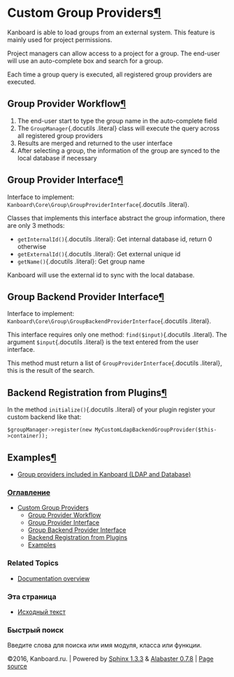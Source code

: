 Custom Group Providers[¶](#custom-group-providers "Ссылка на этот заголовок")
=============================================================================

Kanboard is able to load groups from an external system. This feature is
mainly used for project permissions.

Project managers can allow access to a project for a group. The end-user
will use an auto-complete box and search for a group.

Each time a group query is executed, all registered group providers are
executed.

Group Provider Workflow[¶](#group-provider-workflow "Ссылка на этот заголовок")
-------------------------------------------------------------------------------

1.  The end-user start to type the group name in the auto-complete field
2.  The `GroupManager`{.docutils .literal} class will execute the query
    across all registered group providers
3.  Results are merged and returned to the user interface
4.  After selecting a group, the information of the group are synced to
    the local database if necessary

Group Provider Interface[¶](#group-provider-interface "Ссылка на этот заголовок")
---------------------------------------------------------------------------------

Interface to implement:
`Kanboard\Core\Group\GroupProviderInterface`{.docutils .literal}.

Classes that implements this interface abstract the group information,
there are only 3 methods:

-   `getInternalId()`{.docutils .literal}: Get internal database id,
    return 0 otherwise
-   `getExternalId()`{.docutils .literal}: Get external unique id
-   `getName()`{.docutils .literal}: Get group name

Kanboard will use the external id to sync with the local database.

Group Backend Provider Interface[¶](#group-backend-provider-interface "Ссылка на этот заголовок")
-------------------------------------------------------------------------------------------------

Interface to implement:
`Kanboard\Core\Group\GroupBackendProviderInterface`{.docutils .literal}.

This interface requires only one method: `find($input)`{.docutils
.literal}. The argument `$input`{.docutils .literal} is the text entered
from the user interface.

This method must return a list of `GroupProviderInterface`{.docutils
.literal}, this is the result of the search.

Backend Registration from Plugins[¶](#backend-registration-from-plugins "Ссылка на этот заголовок")
---------------------------------------------------------------------------------------------------

In the method `initialize()`{.docutils .literal} of your plugin register
your custom backend like that:

    $groupManager->register(new MyCustomLdapBackendGroupProvider($this->container));

Examples[¶](#examples "Ссылка на этот заголовок")
-------------------------------------------------

-   [Group providers included in Kanboard (LDAP and
    Database)](https://github.com/fguillot/kanboard/tree/master/app/Group)

### [Оглавление](index.html)

-   [Custom Group Providers](#)
    -   [Group Provider Workflow](#group-provider-workflow)
    -   [Group Provider Interface](#group-provider-interface)
    -   [Group Backend Provider
        Interface](#group-backend-provider-interface)
    -   [Backend Registration from
        Plugins](#backend-registration-from-plugins)
    -   [Examples](#examples)

### Related Topics

-   [Documentation overview](index.html)

### Эта страница

-   [Исходный текст](_sources/plugin-group-provider.txt)

### Быстрый поиск

Введите слова для поиска или имя модуля, класса или функции.

©2016, Kanboard.ru. | Powered by [Sphinx 1.3.3](http://sphinx-doc.org/)
& [Alabaster 0.7.8](https://github.com/bitprophet/alabaster) | [Page
source](_sources/plugin-group-provider.txt)

